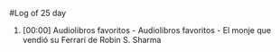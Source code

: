#Log of 25 day

1. [00:00] Audiolibros favoritos - Audiolibros favoritos - El monje que vendió su Ferrari de Robin S. Sharma
